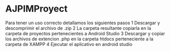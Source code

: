 # AJPIMProyect
Para tener un uso correcto detallamos los siguientes pasos
1 Descargar y descomprimir el archivo de .zip
2 La carpeta resultante copiarla en la carpeta de proyectos pertenecientes a Android Studio
3 Descargar y copiar los archivos de extencion .php en la carpeta htdocs perteneciente a la carpeta de XAMPP
4 Ejecutar el aplicativo en android studio
